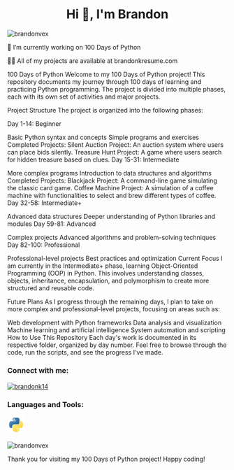 <h1 align="center">Hi 👋, I'm Brandon</h1>
<p align="left"> <img src="https://komarev.com/ghpvc/?username=brandonvex&label=Profile%20views&color=0e75b6&style=flat" alt="brandonvex" /> </p>
🔭 I’m currently working on 100 Days of Python

👨‍💻 All of my projects are available at brandonkresume.com

100 Days of Python
Welcome to my 100 Days of Python project! This repository documents my journey through 100 days of learning and practicing Python programming. The project is divided into multiple phases, each with its own set of activities and major projects.

Project Structure
The project is organized into the following phases:

Day 1-14: Beginner

Basic Python syntax and concepts
Simple programs and exercises
Completed Projects:
Silent Auction Project: An auction system where users can place bids silently.
Treasure Hunt Project: A game where users search for hidden treasure based on clues.
Day 15-31: Intermediate

More complex programs
Introduction to data structures and algorithms
Completed Projects:
Blackjack Project: A command-line game simulating the classic card game.
Coffee Machine Project: A simulation of a coffee machine with functionalities to select and brew different types of coffee.
Day 32-58: Intermediate+

Advanced data structures
Deeper understanding of Python libraries and modules
Day 59-81: Advanced

Complex projects
Advanced algorithms and problem-solving techniques
Day 82-100: Professional

Professional-level projects
Best practices and optimization
Current Focus
I am currently in the Intermediate+ phase, learning Object-Oriented Programming (OOP) in Python. This involves understanding classes, objects, inheritance, encapsulation, and polymorphism to create more structured and reusable code.

Future Plans
As I progress through the remaining days, I plan to take on more complex and professional-level projects, focusing on areas such as:

Web development with Python frameworks
Data analysis and visualization
Machine learning and artificial intelligence
System automation and scripting
How to Use This Repository
Each day's work is documented in its respective folder, organized by day number. Feel free to browse through the code, run the scripts, and see the progress I've made.

<h3 align="left">Connect with me:</h3>
<p align="left">
<a href="https://linkedin.com/in/brandonk14" target="blank"><img align="center" src="https://raw.githubusercontent.com/rahuldkjain/github-profile-readme-generator/master/src/images/icons/Social/linked-in-alt.svg" alt="brandonk14" height="30" width="40" /></a>
</p>
<h3 align="left">Languages and Tools:</h3>
<p align="left"> <a href="https://www.python.org" target="_blank" rel="noreferrer"> <img src="https://raw.githubusercontent.com/devicons/devicon/master/icons/python/python-original.svg" alt="python" width="40" height="40"/> </a> </p>
<p><img align="center" src="https://github-readme-stats.vercel.app/api/top-langs?username=brandonvex&show_icons=true&locale=en&layout=compact" alt="brandonvex" /></p>
Thank you for visiting my 100 Days of Python project! Happy coding!

